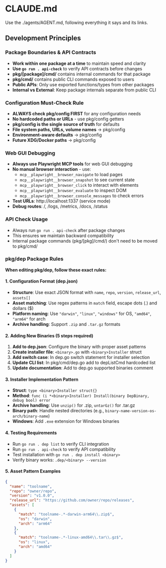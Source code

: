 # CLAUDE.md

Use the ./agents/AGENT.md, following everything it says and its links.

## Development Principles

### Package Boundaries & API Contracts
- **Work within one package at a time** to maintain speed and clarity
- **Use `go run . api-check`** to verify API contracts before changes
- **pkg/[package]/cmd/** contains internal commands for that package
- **pkg/cmd/** contains public CLI commands exposed to users
- **Public APIs**: Only use exported functions/types from other packages
- **Internal vs External**: Keep package internals separate from public CLI

### Configuration Must-Check Rule
- **ALWAYS check pkg/config FIRST** for any configuration needs
- **No hardcoded paths or URLs** - use pkg/config getters
- **pkg/config is the single source of truth** for defaults
- **File system paths, URLs, volume names** → pkg/config
- **Environment-aware defaults** → pkg/config
- **Future XDG/Docker paths** → pkg/config

### Web GUI Debugging
- **Always use Playwright MCP tools** for web GUI debugging
- **No manual browser interaction** - use:
  - `mcp__playwright__browser_navigate` to load pages
  - `mcp__playwright__browser_snapshot` to see current state
  - `mcp__playwright__browser_click` to interact with elements
  - `mcp__playwright__browser_evaluate` to inspect DOM
  - `mcp__playwright__browser_console_messages` to check errors
- **Test URLs**: http://localhost:1337 (service mode)
- **Debug routes**: /, /logs, /metrics, /docs, /status

### API Check Usage
- Always run `go run . api-check` after package changes
- This ensures we maintain backward compatibility
- Internal package commands (pkg/[pkg]/cmd/) don't need to be moved to pkg/cmd/

### pkg/dep Package Rules
**When editing pkg/dep, follow these exact rules:**

#### 1. Configuration Format (dep.json)
- **Structure**: Use exact JSON format with `name`, `repo`, `version`, `release_url`, `assets[]`
- **Asset matching**: Use regex patterns in `match` field, escape dots (\.) and dollars ($)
- **Platform naming**: Use `"darwin"`, `"linux"`, `"windows"` for OS, `"amd64"`, `"arm64"` for arch
- **Archive handling**: Support `.zip` and `.tar.gz` formats

#### 2. Adding New Binaries (5 steps required)
1. **Add to dep.json**: Configure the binary with proper asset patterns
2. **Create installer file**: `<binary>.go` with `<binary>Installer` struct
3. **Add switch case**: In dep.go switch statement for installer selection
4. **Update CLI list**: In pkg/cmd/dep.go add to depListCmd hardcoded list
5. **Update documentation**: Add to dep.go supported binaries comment

#### 3. Installer Implementation Pattern
- **Struct**: `type <binary>Installer struct{}`
- **Method**: `func (i *<binary>Installer) Install(binary DepBinary, debug bool) error`
- **Archive handling**: Use `unzip()` for .zip, `untarGz()` for .tar.gz
- **Binary path**: Handle nested directories (e.g., `binary-name-version-os-arch/binary-name`)
- **Windows**: Add `.exe` extension for Windows binaries

#### 4. Testing Requirements
- Run `go run . dep list` to verify CLI integration
- Run `go run . api-check` to verify API compatibility
- Test installation with `go run . dep install <binary>`
- Verify binary works: `.dep/<binary> --version`

#### 5. Asset Pattern Examples
```json
{
  "name": "toolname",
  "repo": "owner/repo",
  "version": "v1.0.0",
  "release_url": "https://github.com/owner/repo/releases",
  "assets": [
    {
      "match": "toolname-.*-darwin-arm64\\.zip$",
      "os": "darwin",
      "arch": "arm64"
    },
    {
      "match": "toolname-.*-linux-amd64\\.tar\\.gz$",
      "os": "linux",
      "arch": "amd64"
    }
  ]
}
```


